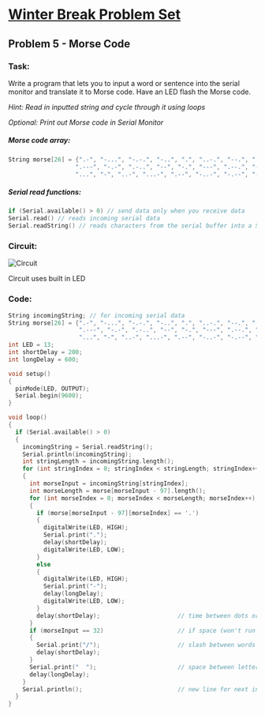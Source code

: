 # [Winter Break Problem Set](https://bmesbuildteamucla.github.io/winter-break/problem-set-2)
## Problem 5 - Morse Code

### Task:
Write a program that lets you to input a word or sentence into the serial monitor and translate it to Morse code. Have an LED flash the Morse code.

*Hint: Read in inputted string and cycle through it using loops*

*Optional: Print out Morse code in Serial Monitor*

##### Morse code array:
 ```c
String morse[26] = {".-", "-...", "-.-.", "-..", ".", "..-.", "--.", "....", "..",     // A-I
                    ".---", "-.-", ".-..", "--", "-.", "---", ".--.", "--.-", ".-.",   // J-R 
                    "...", "-", "..-", "...-", ".--", "-..-", "-.--", "--.."};         // S-Z
```
##### Serial read functions:
```c
if (Serial.available() > 0) // send data only when you receive data
Serial.read() // reads incoming serial data
Serial.readString() // reads characters from the serial buffer into a String
```

### Circuit:
![Circuit](https://bmesbuildteamucla.github.io/winter-break/problem-set-2/problem-5--morse-code/circuit.png)

Circuit uses built in LED

### Code:
```c
String incomingString; // for incoming serial data
String morse[26] = {".-", "-...", "-.-.", "-..", ".", "..-.", "--.", "....", "..",     // A-I
                    ".---", "-.-", ".-..", "--", "-.", "---", ".--.", "--.-", ".-.",   // J-R 
                    "...", "-", "..-", "...-", ".--", "-..-", "-.--", "--.."};         // S-Z
int LED = 13;
int shortDelay = 200;
int longDelay = 600;

void setup()
{
  pinMode(LED, OUTPUT);
  Serial.begin(9600);
}

void loop()
{
  if (Serial.available() > 0)                                                        // send data only when you receive data
  {
    incomingString = Serial.readString();                                            // read and store incoming string
    Serial.println(incomingString);                                                  // print incoming string so you can see it
    int stringLength = incomingString.length();                                      // find length of incoming string
    for (int stringIndex = 0; stringIndex < stringLength; stringIndex++)             // cycle through string (array of chars)
    {
      int morseInput = incomingString[stringIndex];                                  // identify letter
      int morseLength = morse[morseInput - 97].length();                             // find length of morse letter
      for (int morseIndex = 0; morseIndex < morseLength; morseIndex++)               // cycle through morse code
      {
        if (morse[morseInput - 97][morseIndex] == '.')                               // dot LED & print
        {
          digitalWrite(LED, HIGH);
          Serial.print(".");
          delay(shortDelay);
          digitalWrite(LED, LOW);
        }
        else                                                                         // dash LED & print
        {
          digitalWrite(LED, HIGH);
          Serial.print("-");
          delay(longDelay);
          digitalWrite(LED, LOW);
        }
        delay(shortDelay);                      // time between dots or dashes
      }
      if (morseInput == 32)                     // if space (won't run in for loop because length is 0)
      {
        Serial.print("/");                      // slash between words
        delay(shortDelay);
      }
      Serial.print("  ");                       // space between letters
      delay(longDelay);
    }
    Serial.println();                           // new line for next input
  }
}
```
